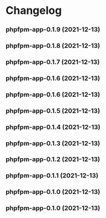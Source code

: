 # Changelog<br>


<a name="phpfpm-app-0.1.9"></a>
### phpfpm-app-0.1.9 (2021-12-13)



<a name="phpfpm-app-0.1.8"></a>
### phpfpm-app-0.1.8 (2021-12-13)



<a name="phpfpm-app-0.1.7"></a>
### phpfpm-app-0.1.7 (2021-12-13)



<a name="phpfpm-app-0.1.6"></a>
### phpfpm-app-0.1.6 (2021-12-13)



<a name="phpfpm-app-0.1.6"></a>
### phpfpm-app-0.1.6 (2021-12-13)



<a name="phpfpm-app-0.1.5"></a>
### phpfpm-app-0.1.5 (2021-12-13)



<a name="phpfpm-app-0.1.4"></a>
### phpfpm-app-0.1.4 (2021-12-13)



<a name="phpfpm-app-0.1.3"></a>
### phpfpm-app-0.1.3 (2021-12-13)



<a name="phpfpm-app-0.1.2"></a>
### phpfpm-app-0.1.2 (2021-12-13)



<a name="phpfpm-app-0.1.1"></a>
### phpfpm-app-0.1.1 (2021-12-13)



<a name="phpfpm-app-0.1.0"></a>
### phpfpm-app-0.1.0 (2021-12-13)



<a name="phpfpm-app-0.1.0"></a>
### phpfpm-app-0.1.0 (2021-12-13)

